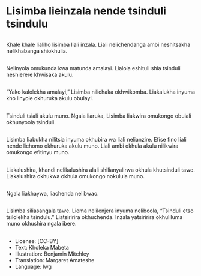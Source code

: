 # Lisimba lieinzala nende tsinduli tsindulu

##
Khale khale lialiho lisimba liali
inzala.
Liali nelichendanga ambi
neshitsakha nelikhabanga
shiokhulia.

##
Nelinyola omukunda kwa
matunda amalayi.
Lialola eshituli shia tsinduli
neshierere khwisaka akulu.

##
“Yako kalolekha amalayi,”
Lisimba nilichaka okhwikomba.
Liakalukha inyuma kho linyole
okhuruka akulu obulayi.

##
Tsinduli tsiali akulu muno.
Ngala liaruka, Lisimba liakwira
omukongo obulali okhunyoola
tsinduli.

##
Lisimba liabukha nilitsia inyuma
okhubira wa liali nelianzire.
Efise fino liali nende lichomo
okhuruka akulu muno.
Liali ambi okhula akulu nilikwira
omukongo efitinyu muno.

##
Liakalushira, khandi
nelikalushira alali shilianyalirwa
okhula khutsinduli tawe.
Liakalushira okhukwa okhula
omukongo nokulula muno.

##
Ngala liakhaywa, liachenda
nelibwao.

##
Lisimba siliasangala tawe.
Liema nelilenjera inyuma
neliboola, “Tsinduli etso
tsilolekha tsindulu.”
Liatsiririra okhuchenda. Inzala
yatsiririra okhuliluma muno
okhushira ngala ibere.

##
* License: [CC-BY]
* Text: Kholeka Mabeta
* Illustration: Benjamin Mitchley
* Translation: Margaret Amateshe
* Language: lwg
